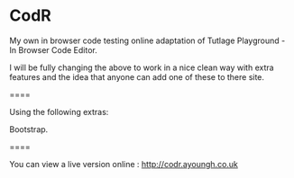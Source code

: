 CodR
====

My own in browser code testing online adaptation of Tutlage Playground - In Browser Code Editor.

I will be fully changing the above to work in a nice clean way with extra features and the idea that anyone can add one of these to there site.

====

Using the following extras:

Bootstrap.

====

You can view a live version online : http://codr.ayoungh.co.uk

